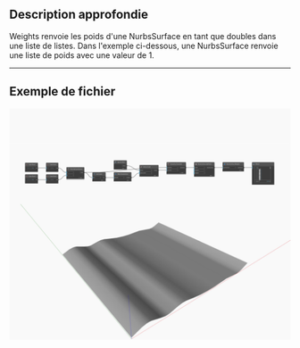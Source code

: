 ## Description approfondie
Weights renvoie les poids d'une NurbsSurface en tant que doubles dans une liste de listes. Dans l'exemple ci-dessous, une NurbsSurface renvoie une liste de poids avec une valeur de 1.
___
## Exemple de fichier

![Weights](./Autodesk.DesignScript.Geometry.NurbsSurface.Weights_img.jpg)

